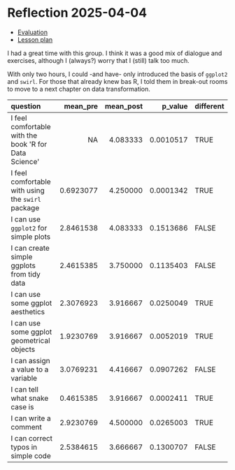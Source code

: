 # Reflection 2025-04-04

- [Evaluation](../../reflections/20250404/README.md)
- [Lesson plan](../../lesson_plans/20250404/README.md)

I had a great time with this group.
I think it was a good mix of dialogue and exercises,
although I (always?) worry that I (still) talk too much.

With only two hours, I could -and have- only introduced
the basis of `ggplot2` and `swirl`.
For those that already knew bas R, I told them
in break-out rooms to move to a next chapter
on data transformation.

<!-- markdownlint-disable MD013 --><!-- Tables cannot be split up over lines, hence will break 80 characters per line -->

|question                                              |  mean_pre| mean_post|   p_value|different |
|:-----------------------------------------------------|---------:|---------:|---------:|:---------|
|I feel comfortable with the book 'R for Data Science' |        NA|  4.083333| 0.0010517|TRUE      |
|I feel comfortable with using the `swirl` package     | 0.6923077|  4.250000| 0.0001342|TRUE      |
|I can use `ggplot2` for simple plots                  | 2.8461538|  4.083333| 0.1513686|FALSE     |
|I can create simple ggplots from tidy data            | 2.4615385|  3.750000| 0.1135403|FALSE     |
|I can use some ggplot aesthetics                      | 2.3076923|  3.916667| 0.0250049|TRUE      |
|I can use some ggplot geometrical objects             | 1.9230769|  3.916667| 0.0052019|TRUE      |
|I can assign a value to a variable                    | 3.0769231|  4.416667| 0.0907262|FALSE     |
|I can tell what snake case is                         | 0.4615385|  3.916667| 0.0002411|TRUE      |
|I can write a comment                                 | 2.9230769|  4.500000| 0.0265003|TRUE      |
|I can correct typos in simple code                    | 2.5384615|  3.666667| 0.1300707|FALSE     |

<!-- markdownlint-enable MD013 -->
